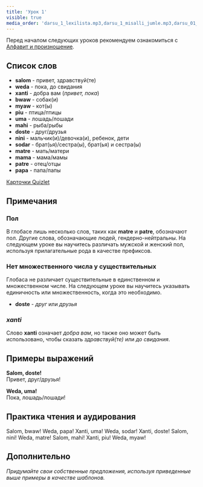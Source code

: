 ```yaml
---
title: 'Урок 1'
visible: true
media_order: 'darsu_1_lexilista.mp3,darsu_1_misalli_jumle.mp3,darsu_01_doxoli_abyasa.mp3'
---
```


Перед началом следующих уроков рекомендуем ознакомиться с [Алфавит и произношение](https://salif.github.io/gramati-fe-globasa/eng/abece-ji-lafuzu.html).

## Список слов

* **salom** - привет, здравствуй(те)
* **weda** - пока, до свидания
* **xanti** - добра вам (_привет, пока_)
* **bwaw** - собак(и)
* **myaw** - кот(ы)
* **piu** - птица/птицы
* **uma** - лошадь/лошади
* **mahi** - рыба/рыбы
* **doste** - друг/друзья
* **nini** - мальчик(и)/девочка(и), ребенок, дети
* **sodar** - брат(ья)/сестра(ы), брат(ья) и сестра(ы)
* **matre** - мать/матери
* **mama** - мама/мамы
* **patre** - отец/отцы
* **papa** - папа/папы

[Карточки Quizlet](https://quizlet.com/555796313/globasa-101-lesson-1-flash-cards/)

## Примечания
### Пол

В глобасе лишь несколько слов, таких как **matre** и **patre**, обозначают пол. Другие слова, обозначающие людей, гендерно-нейтральны. На следующем уроке вы научитесь различать мужской и женский пол, используя прилагательные рода в качестве префиксов.
 
### Нет множественного числа у существительных

Глобаса не различает существительные в единственном и множественном числе. На следующем уроке вы научитесь указывать единичность или множественность, когда это необходимо.

* **doste** - _друг_ или _друзья_

### _xanti_

Слово **xanti** означает _добра вам_, но также оно может быть использовано, чтобы сказать _здравствуй(те)_ или _до свидания_. 

## Примеры выражений

**Salom, doste!**  
Привет, друг/друзья!

**Weda, uma!**  
Пока, лошадь/лошади!

## Практика чтения и аудирования

Salom, bwaw! Weda, papa! Xanti, uma! Weda, sodar! Xanti, doste! Salom, nini! Weda, matre! Salom, mahi! Xanti, piu! Weda, myaw!

## Дополнительно

_Придумайте свои собственные предложения, используя приведенные выше примеры в качестве шаблонов._
